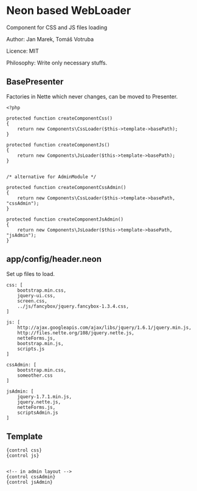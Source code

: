 ﻿Neon based WebLoader
=========

Component for CSS and JS files loading

Author: Jan Marek, Tomáš Votruba

Licence: MIT

Philosophy: Write only necessary stuffs.


BasePresenter
---------------

Factories in Nette which never changes, can be moved to Presenter.

	<?php

	protected function createComponentCss()
	{
		return new Components\CssLoader($this->template->basePath);
	}

	protected function createComponentJs()
	{
		return new Components\JsLoader($this->template->basePath);
	}


	/* alternative for AdminModule */

	protected function createComponentCssAdmin()
	{
		return new Components\CssLoader($this->template->basePath, "cssAdmin");
	}

	protected function createComponentJsAdmin()
	{
		return new Components\JsLoader($this->template->basePath, "jsAdmin");
	}



app/config/header.neon
---------------

Set up files to load.


	css: [
		bootstrap.min.css,
		jquery-ui.css,
		screen.css,
		../js/fancybox/jquery.fancybox-1.3.4.css,
	]

	js: [
		http://ajax.googleapis.com/ajax/libs/jquery/1.6.1/jquery.min.js,
		http://files.nette.org/108/jquery.nette.js,
		netteForms.js,
		bootstrap.min.js,
		scripts.js
	]

	cssAdmin: [
		bootstrap.min.css,
		someother.css
	]

	jsAdmin: [
		jquery-1.7.1.min.js,
		jquery.nette.js,
		netteForms.js,
		scriptsAdmin.js
	]


Template
---------------

	{control css}
	{control js}


	<!-- in admin layout -->
	{control cssAdmin}
	{control jsAdmin}